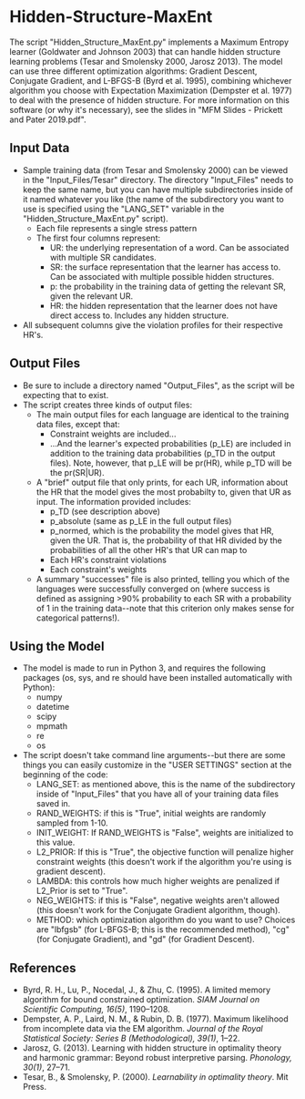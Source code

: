 # Hidden-Structure-MaxEnt
The script "Hidden_Structure_MaxEnt.py" implements a Maximum Entropy learner (Goldwater and Johnson 2003) that can handle hidden structure learning problems (Tesar and Smolensky 2000, Jarosz 2013). The model can use three different optimization algorithms: Gradient Descent, Conjugate Gradient, and L-BFGS-B (Byrd et al. 1995), combining whichever algorithm you choose with Expectation Maximization (Dempster et al. 1977) to deal with the presence of hidden structure. For more information on this software (or why it's necessary), see the slides in "MFM Slides - Prickett and Pater 2019.pdf".

## Input Data
- Sample training data (from Tesar and Smolensky 2000) can be viewed in the "Input_Files/Tesar" directory. The directory "Input_Files" needs to keep the same name, but you can have multiple subdirectories inside of it named whatever you like (the name of the subdirectory you want to use is specified using the "LANG_SET" variable in the "Hidden_Structure_MaxEnt.py" script).
  - Each file represents a single stress pattern
  - The first four columns represent:
    - UR: the underlying representation of a word. Can be associated with multiple SR candidates.
    - SR: the surface representation that the learner has access to. Can be associated with multiple possible hidden structures.
    - p: the probability in the training data of getting the relevant SR, given the relevant UR.
    - HR: the hidden representation that the learner does not have direct access to. Includes any hidden structure.
- All subsequent columns give the violation profiles for their respective HR's. 

## Output Files
- Be sure to include a directory named "Output_Files", as the script will be expecting that to exist.
- The script creates three kinds of output files:
  - The main output files for each language are identical to the training data files, except that:
    - Constraint weights are included...
    - ...And the learner's expected probabilities (p_LE) are included in addition to the training data probabilities (p_TD in the output files). Note, however, that p_LE will be pr(HR), while p_TD will be the pr(SR|UR).
  - A "brief" output file that only prints, for each UR, information about the HR that the model gives the most probabilty to, given that UR as input. The information provided includes: 
    - p_TD (see description above)
    - p_absolute (same as p_LE in the full output files)
    - p_normed, which is the probability the model gives that HR, given the UR. That is, the probability of that HR divided by the probabilities of all the other HR's that UR can map to
    - Each HR's constraint violations
    - Each constraint's weights
  - A summary "successes" file is also printed, telling you which of the languages were successfully converged on (where success is defined as assigning >90% probability to each SR with a probability of 1 in the training data--note that this criterion only makes sense for categorical patterns!).

## Using the Model
- The model is made to run in Python 3, and requires the following packages (os, sys, and re should have been installed automatically with Python):
  - numpy
  - datetime
  - scipy
  - mpmath
  - re
  - os
- The script doesn't take command line arguments--but there are some things you can easily customize in the "USER SETTINGS" section at the beginning of the code:
  - LANG_SET: as mentioned above, this is the name of the subdirectory inside of "Input_Files" that you have all of your training data files saved in.
  - RAND_WEIGHTS: if this is "True", initial weights are randomly sampled from 1-10.
  - INIT_WEIGHT: If RAND_WEIGHTS is "False", weights are initialized to this value.
  - L2_PRIOR: If this is "True", the objective function will penalize higher constraint weights (this doesn't work if the algorithm you're using is gradient descent).
  - LAMBDA: this controls how much higher weights are penalized if L2_Prior is set to "True".
  - NEG_WEIGHTS: if this is "False", negative weights aren't allowed (this doesn't work for the Conjugate Gradient algorithm, though).
  - METHOD: which optimization algorithm do you want to use? Choices are "lbfgsb" (for L-BFGS-B; this is the recommended method), "cg" (for Conjugate Gradient), and "gd" (for Gradient Descent).

## References
- Byrd, R. H., Lu, P., Nocedal, J., & Zhu, C. (1995). A limited memory algorithm for bound constrained optimization. *SIAM Journal on Scientific Computing, 16(5)*, 1190–1208.
- Dempster, A. P., Laird, N. M., & Rubin, D. B. (1977). Maximum likelihood from incomplete data via the EM algorithm. *Journal of the Royal Statistical Society: Series B (Methodological), 39(1)*, 1–22.
- Jarosz, G. (2013). Learning with hidden structure in optimality theory and harmonic grammar: Beyond robust interpretive parsing. *Phonology, 30(1)*, 27–71.
- Tesar, B., & Smolensky, P. (2000). *Learnability in optimality theory*. Mit Press.


